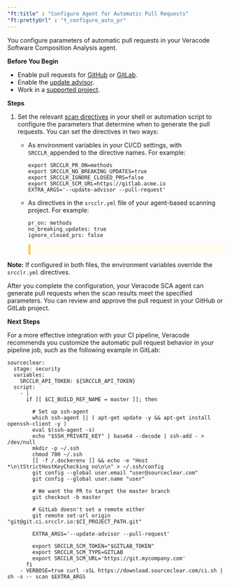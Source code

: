 ```yaml
---
"ft:title" : "Configure Agent for Automatic Pull Requests"
"ft:prettyUrl" : "t_configure_auto_pr"
---
```


You configure parameters of automatic pull requests in your Veracode Software Composition Analysis agent.

<p font-size="13pt"><b>Before You Begin</b></p>


-   Enable pull requests for [GitHub](https://docs.veracode.com/r/t_configure_pr_github) or [GitLab](https://docs.veracode.com/r/t_configure_pr_gitlab).
-   Enable the [update advisor](https://docs.veracode.com/r/t_update_advisor).
-   Work in a [supported project](https://docs.veracode.com/r/Understanding_Automatic_Pull_Request_Support).

<p font-size="13pt"><b>Steps</b></p>

1.  Set the relevant [scan directives](https://docs.veracode.com/r/c_sc_scan_directives) in your shell or automation script to configure the parameters that determine when to generate the pull requests. You can set the directives in two ways:

    -   As environment variables in your CI/CD settings, with `SRCCLR_`appended to the directive names. For example:

        ```
        export SRCCLR_PR_ON=methods
        export SRCCLR_NO_BREAKING_UPDATES=true
        export SRCCLR_IGNORE_CLOSED_PRS=false
        export SRCCLR_SCM_URL=https://gitlab.acme.io
        EXTRA_ARGS='--update-advisor --pull-request'
        ```

    -   As directives in the `srcclr.yml` file of your agent-based scanning project. For example:

        ```
        pr_on: methods
        no_breaking_updates: true
        ignore_closed_prs: false
        ```

        <p style="background-color:#FFFCF3; padding: 12px; border-left: 5px solid #F7CD55;">
<b>Note:</b> If configured in both files, the environment variables override the `srcclr.yml` directives.
</p>

After you complete the configuration, your Veracode SCA agent can generate pull requests when the scan results meet the specified parameters. You can review and approve the pull request in your GitHub or GitLab project.

<p font-size="13pt"><b>Next Steps</b></p>

For a more effective integration with your CI pipeline, Veracode recommends you customize the automatic pull request behavior in your pipeline job, such as the following example in GitLab:

```
sourceclear:
  stage: security
  variables:
    SRCCLR_API_TOKEN: ${SRCCLR_API_TOKEN}
  script:
    - |
      if [[ $CI_BUILD_REF_NAME = master ]]; then
 
        # Set up ssh-agent
        which ssh-agent || ( apt-get update -y && apt-get install openssh-client -y )
        eval $(ssh-agent -s)
        echo "$SSH_PRIVATE_KEY" | base64 --decode | ssh-add - > /dev/null
        mkdir -p ~/.ssh
        chmod 700 ~/.ssh
        [[ -f /.dockerenv ]] && echo -e "Host *\n\tStrictHostKeyChecking no\n\n" > ~/.ssh/config
        git config --global user.email "user@sourceclear.com"
        git config --global user.name "user"
 
        # We want the PR to target the master branch
        git checkout -b master
 
        # GitLab doesn't set a remote either
        git remote set-url origin "git@git.ci.srcclr.io:$CI_PROJECT_PATH.git"

        EXTRA_ARGS='--update-advisor --pull-request'
 
        export SRCCLR_SCM_TOKEN="$GITLAB_TOKEN"
        export SRCCLR_SCM_TYPE=GITLAB
        export SRCCLR_SCM_URL='https://git.mycompany.com'
      fi
    - VERBOSE=true curl -sSL https://download.sourceclear.com/ci.sh | sh -s -- scan $EXTRA_ARGS
```

